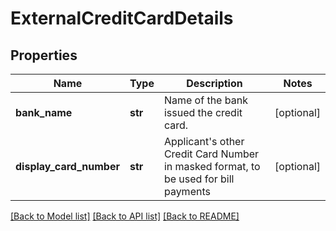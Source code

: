 # ExternalCreditCardDetails

## Properties
Name | Type | Description | Notes
------------ | ------------- | ------------- | -------------
**bank_name** | **str** | Name of the bank issued the credit card. | [optional] 
**display_card_number** | **str** | Applicant&#x27;s other Credit Card Number in masked format, to be used for bill payments | [optional] 

[[Back to Model list]](../README.md#documentation-for-models) [[Back to API list]](../README.md#documentation-for-api-endpoints) [[Back to README]](../README.md)

